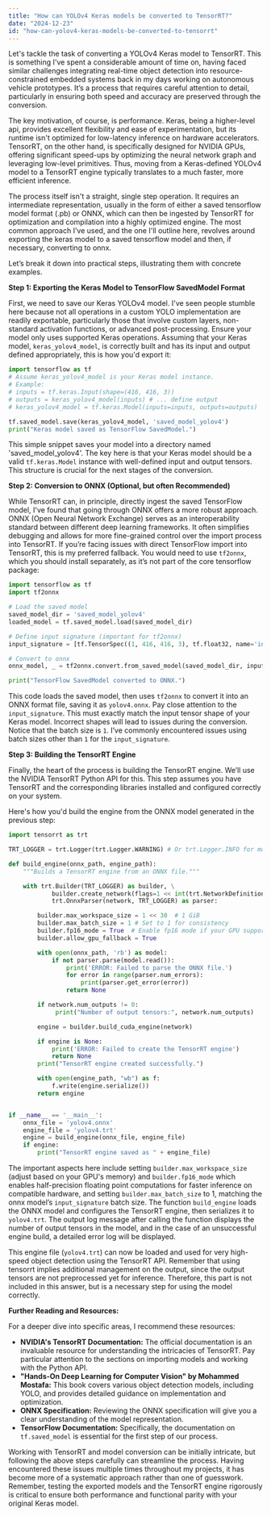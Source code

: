 ```yaml
---
title: "How can YOLOv4 Keras models be converted to TensorRT?"
date: "2024-12-23"
id: "how-can-yolov4-keras-models-be-converted-to-tensorrt"
---
```


Let's tackle the task of converting a YOLOv4 Keras model to TensorRT. This is something I've spent a considerable amount of time on, having faced similar challenges integrating real-time object detection into resource-constrained embedded systems back in my days working on autonomous vehicle prototypes. It’s a process that requires careful attention to detail, particularly in ensuring both speed and accuracy are preserved through the conversion.

The key motivation, of course, is performance. Keras, being a higher-level api, provides excellent flexibility and ease of experimentation, but its runtime isn't optimized for low-latency inference on hardware accelerators. TensorRT, on the other hand, is specifically designed for NVIDIA GPUs, offering significant speed-ups by optimizing the neural network graph and leveraging low-level primitives. Thus, moving from a Keras-defined YOLOv4 model to a TensorRT engine typically translates to a much faster, more efficient inference.

The process itself isn't a straight, single step operation. It requires an intermediate representation, usually in the form of either a saved tensorflow model format (.pb) or ONNX, which can then be ingested by TensorRT for optimization and compilation into a highly optimized engine. The most common approach I’ve used, and the one I'll outline here, revolves around exporting the keras model to a saved tensorflow model and then, if necessary, converting to onnx.

Let’s break it down into practical steps, illustrating them with concrete examples.

**Step 1: Exporting the Keras Model to TensorFlow SavedModel Format**

First, we need to save our Keras YOLOv4 model. I've seen people stumble here because not all operations in a custom YOLO implementation are readily exportable, particularly those that involve custom layers, non-standard activation functions, or advanced post-processing. Ensure your model only uses supported Keras operations. Assuming that your Keras model, `keras_yolov4_model`, is correctly built and has its input and output defined appropriately, this is how you'd export it:

```python
import tensorflow as tf
# Assume keras_yolov4_model is your Keras model instance.
# Example:
# inputs = tf.keras.Input(shape=(416, 416, 3))
# outputs = keras_yolov4_model(inputs) # ... define output
# keras_yolov4_model = tf.keras.Model(inputs=inputs, outputs=outputs)

tf.saved_model.save(keras_yolov4_model, 'saved_model_yolov4')
print("Keras model saved as TensorFlow SavedModel.")
```

This simple snippet saves your model into a directory named 'saved_model_yolov4'. The key here is that your Keras model should be a valid `tf.keras.Model` instance with well-defined input and output tensors. This structure is crucial for the next stages of the conversion.

**Step 2: Conversion to ONNX (Optional, but often Recommended)**

While TensorRT can, in principle, directly ingest the saved TensorFlow model, I've found that going through ONNX offers a more robust approach. ONNX (Open Neural Network Exchange) serves as an interoperability standard between different deep learning frameworks. It often simplifies debugging and allows for more fine-grained control over the import process into TensorRT. If you’re facing issues with direct TensorFlow import into TensorRT, this is my preferred fallback. You would need to use `tf2onnx`, which you should install separately, as it’s not part of the core tensorflow package:

```python
import tensorflow as tf
import tf2onnx

# Load the saved model
saved_model_dir = 'saved_model_yolov4'
loaded_model = tf.saved_model.load(saved_model_dir)

# Define input signature (important for tf2onnx)
input_signature = [tf.TensorSpec((1, 416, 416, 3), tf.float32, name='input')]

# Convert to onnx
onnx_model, _ = tf2onnx.convert.from_saved_model(saved_model_dir, input_signature=input_signature, output_path="yolov4.onnx")

print("TensorFlow SavedModel converted to ONNX.")
```

This code loads the saved model, then uses `tf2onnx` to convert it into an ONNX format file, saving it as `yolov4.onnx`. Pay close attention to the `input_signature`. This must exactly match the input tensor shape of your Keras model. Incorrect shapes will lead to issues during the conversion. Notice that the batch size is `1`. I’ve commonly encountered issues using batch sizes other than `1` for the `input_signature`.

**Step 3: Building the TensorRT Engine**

Finally, the heart of the process is building the TensorRT engine. We’ll use the NVIDIA TensorRT Python API for this. This step assumes you have TensorRT and the corresponding libraries installed and configured correctly on your system.

Here's how you'd build the engine from the ONNX model generated in the previous step:

```python
import tensorrt as trt

TRT_LOGGER = trt.Logger(trt.Logger.WARNING) # Or trt.Logger.INFO for more verbose logging

def build_engine(onnx_path, engine_path):
    """Builds a TensorRT engine from an ONNX file."""

    with trt.Builder(TRT_LOGGER) as builder, \
            builder.create_network(flags=1 << int(trt.NetworkDefinitionCreationFlag.EXPLICIT_BATCH)) as network, \
            trt.OnnxParser(network, TRT_LOGGER) as parser:

        builder.max_workspace_size = 1 << 30  # 1 GiB
        builder.max_batch_size = 1 # Set to 1 for consistency
        builder.fp16_mode = True  # Enable fp16 mode if your GPU supports it
        builder.allow_gpu_fallback = True

        with open(onnx_path, 'rb') as model:
            if not parser.parse(model.read()):
                print('ERROR: Failed to parse the ONNX file.')
                for error in range(parser.num_errors):
                    print(parser.get_error(error))
                return None

        if network.num_outputs != 0:
             print("Number of output tensors:", network.num_outputs)

        engine = builder.build_cuda_engine(network)

        if engine is None:
            print('ERROR: Failed to create the TensorRT engine')
            return None
        print("TensorRT engine created successfully.")

        with open(engine_path, "wb") as f:
            f.write(engine.serialize())
        return engine


if __name__ == '__main__':
    onnx_file = 'yolov4.onnx'
    engine_file = 'yolov4.trt'
    engine = build_engine(onnx_file, engine_file)
    if engine:
        print("TensorRT engine saved as " + engine_file)
```

The important aspects here include setting `builder.max_workspace_size` (adjust based on your GPU's memory) and `builder.fp16_mode` which enables half-precision floating point computations for faster inference on compatible hardware, and setting `builder.max_batch_size` to 1, matching the onnx model’s `input_signature` batch size. The function `build_engine` loads the ONNX model and configures the TensorRT engine, then serializes it to `yolov4.trt`. The output log message after calling the function displays the number of output tensors in the model, and in the case of an unsuccessful engine build, a detailed error log will be displayed.

This engine file (`yolov4.trt`) can now be loaded and used for very high-speed object detection using the TensorRT API. Remember that using tensorrt implies additional management on the output, since the output tensors are not preprocessed yet for inference. Therefore, this part is not included in this answer, but is a necessary step for using the model correctly.

**Further Reading and Resources:**

For a deeper dive into specific areas, I recommend these resources:

*   **NVIDIA's TensorRT Documentation:** The official documentation is an invaluable resource for understanding the intricacies of TensorRT. Pay particular attention to the sections on importing models and working with the Python API.
*   **"Hands-On Deep Learning for Computer Vision" by Mohammed Mostafa:** This book covers various object detection models, including YOLO, and provides detailed guidance on implementation and optimization.
*   **ONNX Specification:** Reviewing the ONNX specification will give you a clear understanding of the model representation.
*   **TensorFlow Documentation:** Specifically, the documentation on `tf.saved_model` is essential for the first step of our process.

Working with TensorRT and model conversion can be initially intricate, but following the above steps carefully can streamline the process. Having encountered these issues multiple times throughout my projects, it has become more of a systematic approach rather than one of guesswork. Remember, testing the exported models and the TensorRT engine rigorously is critical to ensure both performance and functional parity with your original Keras model.
